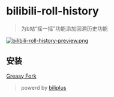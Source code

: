 # bilibili-roll-history

> 为b站“摇一摇”功能添加回溯历史功能

[![bilibili-roll-history-preview.png](https://i.postimg.cc/nr8Zg1S4/bilibili-roll-history-preview.png)](https://postimg.cc/Fdx2J04z)

## 安装

[Greasy Fork](https://greasyfork.org/zh-CN/scripts/490584-bilibili-roll-history)


> powerd by [biliplus](https://github.com/0xlau/biliplus)